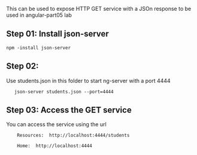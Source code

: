 This can be used to expose HTTP GET service with a JSOn response to be used in angular-part05 lab
## Step 01: Install json-server
    npm -install json-server 
## Step 02: 
Use students.json in this folder to start ng-server with a port 4444

       json-server students.json --port=4444
## Step 03: Access the GET service
You can access the service using the url

        Resources:  http://localhost:4444/students
	
        Home:  http://localhost:4444
